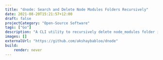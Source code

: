 ```yaml
---
title: "dnode: Search and Delete Node Modules Folders Recursively"
date: 2021-08-20T15:21:57+12:00
draft: false
projectCategory: "Open-Source Software"
tags: ["Go"]
description: "A CLI utility to recursively delete node_modules folder in a given directory tree"
images: []
externalUrl: "https://github.com/akshaybabloo/dnode"
build:
    render: never
---
```

